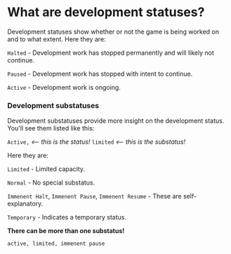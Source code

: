 # What are development statuses?

Development statuses show whether or not the game is being worked on and to what extent. Here they are:

`Halted` - Development work has stopped permanently and will likely not continue.

`Paused` - Development work has stopped with intent to continue.

`Active` - Development work is ongoing.

### Development substatuses

Development substatuses provide more insight on the development status. You'll see them listed like this:

`Active,` *<-- this is the status!* `limited` *<-- this is the substatus!*

Here they are:

`Limited` - Limited capacity.

`Normal` - No special substatus.

`Immenent Halt`, `Immenent Pause`, `Immenent Resume` - These are self-explanatory.

`Temporary` - Indicates a temporary status.

**There can be more than one substatus!**

`active, limited, immenent pause`